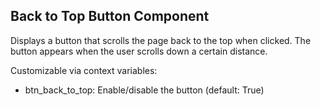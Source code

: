 ## Back to Top Button Component
Displays a button that scrolls the page back to the top when clicked. The button appears when the user scrolls down a certain distance.

Customizable via context variables:
- btn_back_to_top: Enable/disable the button (default: True)
